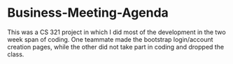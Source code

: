 # Business-Meeting-Agenda

This was a CS 321 project in which I did most of the development in the two week span of coding.  One teammate made the bootstrap login/account creation pages, while the other did not take part in coding and dropped the class.
